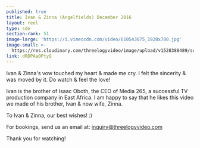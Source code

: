 ```yaml
---
published: true
title: Ivan & Zinna (Angelfields) December 2016
layout: reel
type: sde
section-rank: 51
image-large: 'https://i.vimeocdn.com/video/610543675_1920x700.jpg'
image-small: >-
  https://res.cloudinary.com/threelogyvideo/image/upload/v1528388489/sde/ivan.jpg
link: dRDPAa0PtyQ
---
```

Ivan & Zinna's vow touched my heart & made me cry. I felt the sincerity & was moved by it. Do watch & feel the love! 

Ivan is the brother of Isaac Oboth, the CEO of Media 265, a successful TV production company in East Africa. I am happy to say that he likes this video we made of his brother, Ivan & now wife, Zinna. 

To Ivan & Zinna, our best wishes! :)

For bookings, send us an email at: inquiry@threelogyvideo.com

Thank you for watching!
